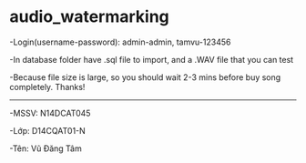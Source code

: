 ﻿# audio_watermarking

-Login(username-password):
	admin-admin, 
	tamvu-123456
	
-In database folder have .sql file to import, and a .WAV file that you can test	

-Because file size is large, so you should wait 2-3 mins before buy song completely. Thanks!
--------------- ----------------

-MSSV: N14DCAT045

-Lớp: D14CQAT01-N

-Tên: Vũ Đăng Tâm
